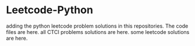 # Leetcode-Python
adding the python leetcode problem solutions in this repositories. 
The code files are here.
all CTCI problems solutions are here.
some leetcode solutions are here.































